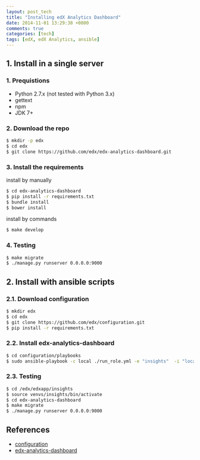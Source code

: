 ```yaml
---
layout: post_tech
title: "Installing edX Analytics Dashboard"
date: 2014-11-01 13:29:38 +0800
comments: true
categories: [tech]
tags: [edX, edX Analytics, ansible]
---
```


## 1. Install in a single server

### 1. Prequistions

- Python 2.7.x (not tested with Python 3.x)
- gettext
- npm
- JDK 7+

### 2. Download the repo

```bash
$ mkdir -p edx
$ cd edx
$ git clone https://github.com/edx/edx-analytics-dashboard.git
```

### 3. Install the requirements

install by manually

```bash
$ cd edx-analytics-dashboard
$ pip install -r requirements.txt
$ bundle install
$ bower install
```

install by commands

```bash
$ make develop
```

### 4. Testing

```bash
$ make migrate
$ ./manage.py runserver 0.0.0.0:9000
```


## 2. Install with ansible scripts

### 2.1. Download configuration

```bash
$ mkdir edx
$ cd edx
$ git clone https://github.com/edx/configuration.git
$ pip install -r requirements.txt
```

### 2.2. Install edx-analytics-dashboard

```bash
$ cd configuration/playbooks 
$ sudo ansible-playbook -c local ./run_role.yml -e "insights"  -i "localhost,"
``` 

### 2.3. Testing

```bash
$ cd /edx/edxapp/insights
$ source venvs/insights/bin/activate
$ cd edx-analytics-dashboard
$ make migrate
$ ./manage.py runserver 0.0.0.0:9000
```

## References

- [configuration](https://github.com/edx/configuration/)
- [edx-analytics-dashboard](https://github.com/edx/edx-analytics-dashboard/)
